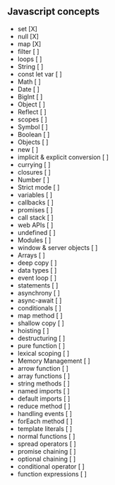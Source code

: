 ## Javascript concepts
- set [X]
- null [X]
- map [X]
- filter [ ]
- loops [ ]
- String [ ]
- const let var [ ]
- Math [ ]
- Date [ ]
- BigInt [ ]
- Object [ ]
- Reflect [ ]
- scopes [ ]
- Symbol [ ]
- Boolean [ ]
- Objects [ ]
- new [ ]
- implicit & explicit conversion [ ]
- currying [ ]
- closures [ ]
- Number [ ]
- Strict mode [ ]
- variables [ ]
- callbacks [ ]
- promises [ ]
- call stack [ ]
- web APIs [ ]
- undefined [ ]
- Modules [ ]
- window & server objects [ ]
- Arrays [ ]
- deep copy [ ]
- data types [ ]
- event loop [ ]
- statements [ ]
- asynchrony [ ]
- async-await [ ]
- conditionals [ ]
- map method [ ]
- shallow copy [ ]
- hoisting [ ]
- destructuring [ ]
- pure function [ ]
- lexical scoping [ ]
- Memory Management [ ]
- arrow function [ ]
- array functions [ ]
- string methods [ ]
- named imports [ ]
- default imports [ ]
- reduce method [ ]
- handling events [ ]
- forEach method [ ]
- template literals [ ]
- normal functions [ ]
- spread operators [ ]
- promise chaining [ ]
- optional chaining [ ]
- conditional operator [ ]
- function expressions [ ]
